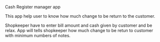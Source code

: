 Cash Register manager app

This app help user to know how much change to be return to the customer.

Shopkeeper have to enter bill amount and cash given by customer and be relax. App will tells shopkeeper how much change to be retun to customer with minimum numbers of notes.